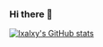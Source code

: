 ### Hi there 👋

[![lxalxy's GitHub stats](https://github-readme-stats.vercel.app/api?username=mzbhy&show_icons=true&theme=dark)](https://github.com/anuraghazra/github-readme-stats)
